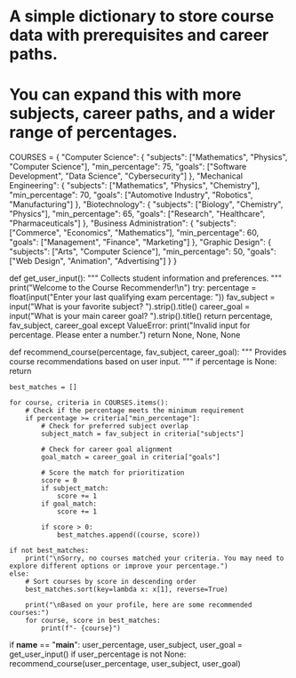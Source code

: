 # A simple dictionary to store course data with prerequisites and career paths.
# You can expand this with more subjects, career paths, and a wider range of percentages.
COURSES = {
    "Computer Science": {
        "subjects": ["Mathematics", "Physics", "Computer Science"],
        "min_percentage": 75,
        "goals": ["Software Development", "Data Science", "Cybersecurity"]
    },
    "Mechanical Engineering": {
        "subjects": ["Mathematics", "Physics", "Chemistry"],
        "min_percentage": 70,
        "goals": ["Automotive Industry", "Robotics", "Manufacturing"]
    },
    "Biotechnology": {
        "subjects": ["Biology", "Chemistry", "Physics"],
        "min_percentage": 65,
        "goals": ["Research", "Healthcare", "Pharmaceuticals"]
    },
    "Business Administration": {
        "subjects": ["Commerce", "Economics", "Mathematics"],
        "min_percentage": 60,
        "goals": ["Management", "Finance", "Marketing"]
    },
    "Graphic Design": {
        "subjects": ["Arts", "Computer Science"],
        "min_percentage": 50,
        "goals": ["Web Design", "Animation", "Advertising"]
    }
}

def get_user_input():
    """
    Collects student information and preferences.
    """
    print("Welcome to the Course Recommender!\n")
    try:
        percentage = float(input("Enter your last qualifying exam percentage: "))
        fav_subject = input("What is your favorite subject? ").strip().title()
        career_goal = input("What is your main career goal? ").strip().title()
        return percentage, fav_subject, career_goal
    except ValueError:
        print("Invalid input for percentage. Please enter a number.")
        return None, None, None

def recommend_course(percentage, fav_subject, career_goal):
    """
    Provides course recommendations based on user input.
    """
    if percentage is None:
        return

    best_matches = []
    
    for course, criteria in COURSES.items():
        # Check if the percentage meets the minimum requirement
        if percentage >= criteria["min_percentage"]:
            # Check for preferred subject overlap
            subject_match = fav_subject in criteria["subjects"]
            
            # Check for career goal alignment
            goal_match = career_goal in criteria["goals"]
            
            # Score the match for prioritization
            score = 0
            if subject_match:
                score += 1
            if goal_match:
                score += 1
            
            if score > 0:
                best_matches.append((course, score))

    if not best_matches:
        print("\nSorry, no courses matched your criteria. You may need to explore different options or improve your percentage.")
    else:
        # Sort courses by score in descending order
        best_matches.sort(key=lambda x: x[1], reverse=True)
        
        print("\nBased on your profile, here are some recommended courses:")
        for course, score in best_matches:
            print(f"- {course}")

if __name__ == "__main__":
    user_percentage, user_subject, user_goal = get_user_input()
    if user_percentage is not None:
        recommend_course(user_percentage, user_subject, user_goal)
